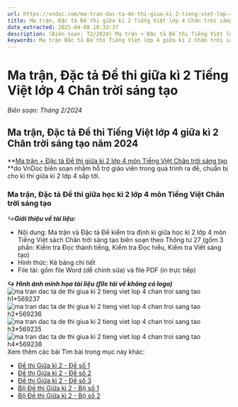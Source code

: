 ```yaml
---
url: https://vndoc.com/ma-tran-dac-ta-de-thi-giua-ki-2-tieng-viet-lop-4-chan-troi-sang-tao-315042
title: Ma trận, Đặc tả Đề thi giữa kì 2 Tiếng Việt lớp 4 Chân trời sáng tạo - Biên soạn: Tháng 2/2024 - VnDoc.com
date_extracted: 2025-04-08 10:33:37
description: (Biên soạn: T2/2024) Ma trận + Đặc tả Đề thi Tiếng Việt lớp 4 giữa kì 2 CTST theo Thông tư 27 được VnDoc biên soạn cung cấp tài liệu cho các giáo viên tham khảo trong quá trình chuẩn bị đề thi.
keywords: Ma trận Đặc tả Đề thi Tiếng Việt lớp 4 giữa kì 2 Chân trời sáng tạo,ma trận đặc tả đề thi giữa kì 2 lớp 4 môn Tiếng Việt,đề thi giữa kì 2 lớp 4,đề thi giữa kì 2 lớp 4 môn Tiếng Việt,đề thi Tiếng Việt lớp 4 giữa kì 2 sách mới,đề thi Tiếng Việt lớp 4 giữa kì 2 theo Thông tư 27,đề thi Tiếng Việt lớp 4 giữa kì 2 năm 2024,Đề thi Tiếng Việt lớp 4 giữa kì 2,đề thi giữa kì 2 lớp 4 sách mới,đề thi giữa kì 2 tiếng việt lớp 4
---
```


# Ma trận, Đặc tả Đề thi giữa kì 2 Tiếng Việt lớp 4 Chân trời sáng tạo
 _Biên soạn: Tháng 2/2024_
## **Ma trận, Đặc tả Đề thi Tiếng Việt lớp 4 giữa kì 2 Chân trời sáng tạo năm 2024**
**[Ma trận + Đặc tả Đề thi giữa kì 2 lớp 4 môn Tiếng Việt Chân trời sáng tạo](<https://vndoc.com/ma-tran-dac-ta-de-thi-giua-ki-2-tieng-viet-lop-4-chan-troi-sang-tao-315042>) **do VnDoc biên soạn nhằm hỗ trợ giáo viên trong quá trình ra đề, chuẩn bị cho kì thi giữa kì 2 lớp 4 sắp tới.
### Ma trận, Đặc tả Đề thi giữa học kì 2 lớp 4 môn Tiếng Việt Chân trời sáng tạo
 _↪**Giới thiệu về tài liệu:**_
  * Nội dung: Ma trận và Đặc tả Đề kiểm tra định kì giữa học kì 2 lớp 4 môn Tiếng Việt sách Chân trời sáng tạo biên soạn theo Thông tư 27 \(gồm 3 phần: Kiểm tra Đọc thành tiếng, Kiểm tra Đọc hiểu, Kiểm tra Viết sáng tạo\)
  * Hình thức: Kẻ bảng chi tiết
  * File tải: gồm file Word \(dễ chỉnh sửa\) và file PDF \(in trực tiếp\)

_**↪ Hình ảnh minh họa tài liệu \(file tải về không có logo\)**_
![ma tran dac ta de thi giua ki 2 tieng viet lop 4 chan troi sang tao h1*569237](https://i.vdoc.vn/data/image/2024/02/03/ma-tran-dac-ta-de-thi-giua-ki-2-tieng-viet-lop-4-chan-troi-sang-tao-h1.jpg)![ma tran dac ta de thi giua ki 2 tieng viet lop 4 chan troi sang tao h2*569236](https://i.vdoc.vn/data/image/2024/02/03/ma-tran-dac-ta-de-thi-giua-ki-2-tieng-viet-lop-4-chan-troi-sang-tao-h2.jpg)![ma tran dac ta de thi giua ki 2 tieng viet lop 4 chan troi sang tao h3*569235](https://i.vdoc.vn/data/image/2024/02/03/ma-tran-dac-ta-de-thi-giua-ki-2-tieng-viet-lop-4-chan-troi-sang-tao-h3.jpg)![ma tran dac ta de thi giua ki 2 tieng viet lop 4 chan troi sang tao h4*569238](https://i.vdoc.vn/data/image/2024/02/03/ma-tran-dac-ta-de-thi-giua-ki-2-tieng-viet-lop-4-chan-troi-sang-tao-h4.jpg)
Xem thêm các bài Tìm bài trong mục này khác:
  * [Đề thi Giữa kì 2 - Đề số 1](</de-thi-tieng-viet-giua-ki-2-lop-4-sach-chan-troi-sang-tao-de-1-315379>)
  * [Đề thi Giữa kì 2 - Đề số 2](</de-thi-tieng-viet-giua-ki-2-lop-4-sach-chan-troi-sang-tao-de-2-315526>)
  * [Đề thi Giữa kì 2 - Đề số 3](</de-thi-tieng-viet-giua-ki-2-lop-4-sach-chan-troi-sang-tao-de-3-317133>)
  * [Bộ Đề thi Giữa kì 2 - Bộ số 1](</bo-de-thi-tieng-viet-giua-ki-2-lop-4-sach-chan-troi-sang-tao-theo-thong-tu-27-317134>)
  * [Bộ Đề thi Giữa kì 2 - Bộ số 2](</bo-de-thi-giua-hoc-ki-2-tieng-viet-lop-4-sach-chan-troi-sang-tao-339340>)

